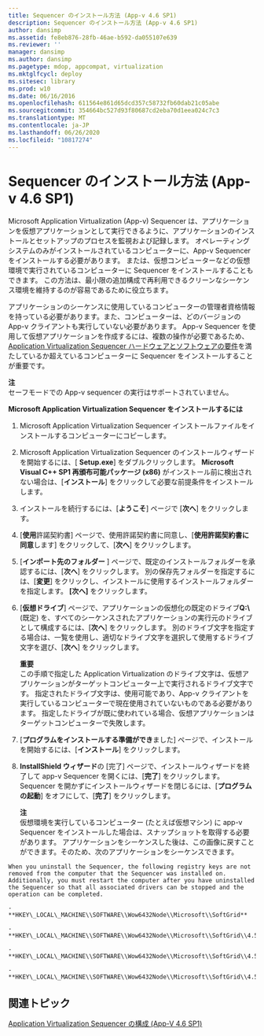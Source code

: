 ```yaml
---
title: Sequencer のインストール方法 (App-v 4.6 SP1)
description: Sequencer のインストール方法 (App-v 4.6 SP1)
author: dansimp
ms.assetid: fe8eb876-28fb-46ae-b592-da055107e639
ms.reviewer: ''
manager: dansimp
ms.author: dansimp
ms.pagetype: mdop, appcompat, virtualization
ms.mktglfcycl: deploy
ms.sitesec: library
ms.prod: w10
ms.date: 06/16/2016
ms.openlocfilehash: 611564e861d65dcd357c58732fb60dab21c05abe
ms.sourcegitcommit: 354664bc527d93f80687cd2eba70d1eea024c7c3
ms.translationtype: MT
ms.contentlocale: ja-JP
ms.lasthandoff: 06/26/2020
ms.locfileid: "10817274"
---
```

# Sequencer のインストール方法 (App-v 4.6 SP1)


Microsoft Application Virtualization (App-v) Sequencer は、アプリケーションを仮想アプリケーションとして実行できるように、アプリケーションのインストールとセットアップのプロセスを監視および記録します。 オペレーティングシステムのみがインストールされているコンピューターに、App-v Sequencer をインストールする必要があります。 または、仮想コンピューターなどの仮想環境で実行されているコンピューターに Sequencer をインストールすることもできます。 この方法は、最小限の追加構成で再利用できるクリーンなシーケンス環境を維持するのが容易であるために役立ちます。

アプリケーションのシーケンスに使用しているコンピューターの管理者資格情報を持っている必要があります。また、コンピューターは、どのバージョンの App-v クライアントも実行していない必要があります。 App-v Sequencer を使用して仮想アプリケーションを作成するには、複数の操作が必要であるため、 [Application Virtualization Sequencer ハードウェアとソフトウェアの要件](application-virtualization-sequencer-hardware-and-software-requirements.md)を満たしているか超えているコンピューターに Sequencer をインストールすることが重要です。

**注**  
セーフモードでの App-v sequencer の実行はサポートされていません。



**Microsoft Application Virtualization Sequencer をインストールするには**

1.  Microsoft Application Virtualization Sequencer インストールファイルをインストールするコンピューターにコピーします。

2.  Microsoft Application Virtualization Sequencer のインストールウィザードを開始するには、[ **Setup.exe**] をダブルクリックします。 **Microsoft Visual C++ SP1 再頒布可能パッケージ (x86)** がインストール前に検出されない場合は、[**インストール**] をクリックして必要な前提条件をインストールします。

3.  インストールを続行するには、[**ようこそ**] ページで [**次へ**] をクリックします。

4.  [**使用**許諾契約書] ページで、使用許諾契約書に同意し、[**使用許諾契約書に同意**します] をクリックして、[**次へ**] をクリックします。

5.  [**インポート先のフォルダー** ] ページで、既定のインストールフォルダーを承認するには、[**次へ**] をクリックします。 別の保存先フォルダーを指定するには、[**変更**] をクリックし、インストールに使用するインストールフォルダーを指定します。 **[次へ]** をクリックします。

6.  [**仮想ドライブ**] ページで、アプリケーションの仮想化の既定のドライブ**Q:\\** (既定) を、すべてのシーケンスされたアプリケーションの実行元のドライブとして構成するには、[**次へ**] をクリックします。 別のドライブ文字を指定する場合は、一覧を使用し、適切なドライブ文字を選択して使用するドライブ文字を選び、[**次へ**] をクリックします。

    **重要**  
    この手順で指定した Application Virtualization のドライブ文字は、仮想アプリケーションがターゲットコンピューター上で実行されるドライブ文字です。 指定されたドライブ文字は、使用可能であり、App-v クライアントを実行しているコンピューターで現在使用されていないものである必要があります。 指定したドライブが既に使われている場合、仮想アプリケーションはターゲットコンピューターで失敗します。



7.  [**プログラムをインストールする準備ができ**ました] ページで、インストールを開始するには、[**インストール**] をクリックします。

8.  **InstallShield ウィザード**の [完了] ページで、インストールウィザードを終了して app-v Sequencer を開くには、[**完了**] をクリックします。 Sequencer を開かずにインストールウィザードを閉じるには、[**プログラムの起動**] をオフにして、[**完了**] をクリックします。

    **注**  
    仮想環境を実行しているコンピューター (たとえば仮想マシン) に app-v Sequencer をインストールした場合は、スナップショットを取得する必要があります。 アプリケーションをシーケンスした後は、この画像に戻すことができます。そのため、次のアプリケーションをシーケンスできます。



~~~
When you uninstall the Sequencer, the following registry keys are not removed from the computer that the Sequencer was installed on. Additionally, you must restart the computer after you have uninstalled the Sequencer so that all associated drivers can be stopped and the operation can be completed.

-   **HKEY\_LOCAL\_MACHINE\\SOFTWARE\\Wow6432Node\\Microsoft\\SoftGrid**

-   **HKEY\_LOCAL\_MACHINE\\SOFTWARE\\Wow6432Node\\Microsoft\\SoftGrid\\4.5**

-   **HKEY\_LOCAL\_MACHINE\\SOFTWARE\\Wow6432Node\\Microsoft\\SoftGrid\\4.5\\SystemGuard**

-   **HKEY\_LOCAL\_MACHINE\\SOFTWARE\\Wow6432Node\\Microsoft\\SoftGrid\\4.5\\SystemGuard\\SecKey**
~~~

## 関連トピック


[Application Virtualization Sequencer の構成 (App-V 4.6 SP1)](configuring-the-application-virtualization-sequencer--app-v-46-sp1-.md)









